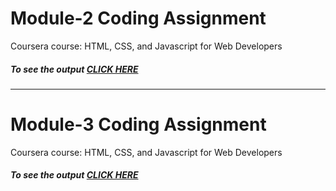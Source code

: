 <h1>Module-2 Coding Assignment</h1>

<p>Coursera course: HTML, CSS, and Javascript for Web Developers</p>

<h5> To see the output <a href="https://srinirajaram.github.io/Coursera-HTML-CSS-and-JavaScript-for-Web-Developers/Assignments/Module-2/index.html">CLICK HERE<a> </h5>

<hr/>

<h1>Module-3 Coding Assignment</h1>

<p>Coursera course: HTML, CSS, and Javascript for Web Developers</p>

<h5> To see the output <a href="https://srinirajaram.github.io/Coursera-HTML-CSS-and-JavaScript-for-Web-Developers/Assignments/Module-3/index.html">CLICK HERE<a> </h5>
